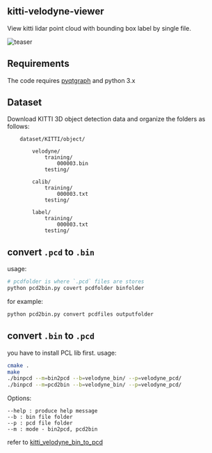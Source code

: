 ## kitti-velodyne-viewer

View kitti lidar point cloud with bounding box label by single file.

![teaser](/doc/teaser.png)

## Requirements

The code requires [pyqtgraph](https://github.com/pyqtgraph/pyqtgraph) and python 3.x

## Dataset

Download KITTI 3D object detection data and organize the folders as follows:

        dataset/KITTI/object/

            velodyne/
                training/
                    000003.bin
                testing/

            calib/
                training/
                    000003.txt
                testing/

            label/
                training/
                    000003.txt
                testing/

## convert `.pcd` to `.bin`
usage:
```bash
# pcdfolder is where `.pcd` files are stores
python pcd2bin.py covert pcdfolder binfolder
```
for example:

```bash
python pcd2bin.py convert pcdfiles outputfolder
```

## convert `.bin` to `.pcd`
you have to install PCL lib first.
usage:  
```bash
cmake .
make
./binpcd --m=bin2pcd --b=velodyne_bin/ --p=velodyne_pcd/
./binpcd --m=pcd2bin --b=velodyne_bin/ --p=velodyne_pcd/
```
Options:  
```
--help : produce help message
--b : bin file folder
--p : pcd file folder
--m : mode - bin2pcd, pcd2bin
```
refer to [kitti_velodyne_bin_to_pcd](https://github.com/HTLife/kitti_velodyne_bin_to_pcd)
